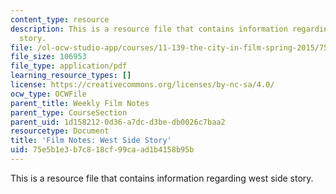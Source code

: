 ```yaml
---
content_type: resource
description: This is a resource file that contains information regarding west side
  story.
file: /ol-ocw-studio-app/courses/11-139-the-city-in-film-spring-2015/75e5b1e3b7c818cf99caad1b4158b95b_MIT11_139S15_WestSide2.pdf
file_size: 106953
file_type: application/pdf
learning_resource_types: []
license: https://creativecommons.org/licenses/by-nc-sa/4.0/
ocw_type: OCWFile
parent_title: Weekly Film Notes
parent_type: CourseSection
parent_uid: 1d158212-0d36-a7dc-d3be-db0026c7baa2
resourcetype: Document
title: 'Film Notes: West Side Story'
uid: 75e5b1e3-b7c8-18cf-99ca-ad1b4158b95b
---
```

This is a resource file that contains information regarding west side story.